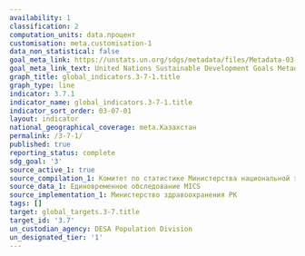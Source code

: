 ```yaml
---
availability: 1
classification: 2
computation_units: data.процент
customisation: meta.customisation-1
data_non_statistical: false
goal_meta_link: https://unstats.un.org/sdgs/metadata/files/Metadata-03-07-01.pdf
goal_meta_link_text: United Nations Sustainable Development Goals Metadata (pdf 865kB)
graph_title: global_indicators.3-7-1.title
graph_type: line
indicator: 3.7.1
indicator_name: global_indicators.3-7-1.title
indicator_sort_order: 03-07-01
layout: indicator
national_geographical_coverage: meta.Казахстан
permalink: /3-7-1/
published: true
reporting_status: complete
sdg_goal: '3'
source_active_1: true
source_compilation_1: Комитет по статистике Министерства национальной экономики РК
source_data_1: Единовременное обследование МICS
source_implementation_1: Министерство здравоохранения РК
tags: []
target: global_targets.3-7.title
target_id: '3.7'
un_custodian_agency: DESA Population Division
un_designated_tier: '1'
---
```

